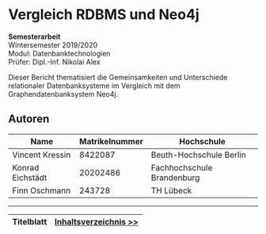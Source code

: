# Vergleich RDBMS und Neo4j
__Semesterarbeit__  
Wintersemester 2019/2020  
Modul:          Datenbanktechnologien  
Prüfer:         Dipl.-Inf. Nikolai Alex  

Dieser Bericht thematisiert die Gemeinsamkeiten und Unterschiede relationaler Datenbanksysteme im Vergleich mit dem Graphendatenbanksystem Neo4j.

## Autoren

| Name            | Matrikelnummer | Hochschule              |
| --------------- | -------------- | ---------------------   |
| Vincent Kressin | 8422087        | Beuth-Hochschule Berlin |
| Konrad Eichstädt | 20202486       | Fachhochschule Brandenburg   |
| Finn Oschmann   | 243728       | TH Lübeck          |

---
| Titelblatt | [Inhaltsverzeichnis >>](00-2_toc.md) |
|------------------------------------|------------|

